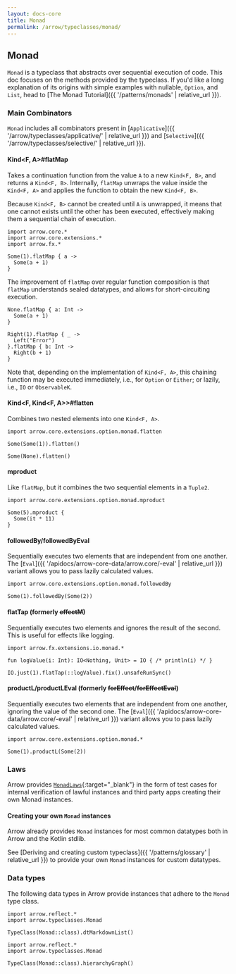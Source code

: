 ```yaml
---
layout: docs-core
title: Monad
permalink: /arrow/typeclasses/monad/
---
```


## Monad




`Monad` is a typeclass that abstracts over sequential execution of code.
This doc focuses on the methods provided by the typeclass.
If you'd like a long explanation of its origins with simple examples with nullable, `Option`, and `List`,
head to [The Monad Tutorial]({{ '/patterns/monads' | relative_url }}).

### Main Combinators

`Monad` includes all combinators present in [`Applicative`]({{ '/arrow/typeclasses/applicative/' | relative_url }}) and [`Selective`]({{ '/arrow/typeclasses/selective/' | relative_url }}).

#### Kind<F, A>#flatMap

Takes a continuation function from the value `A` to a new `Kind<F, B>`, and returns a `Kind<F, B>`.
Internally, `flatMap` unwraps the value inside the `Kind<F, A>` and applies the function to obtain the new `Kind<F, B>`.

Because `Kind<F, B>` cannot be created until `A` is unwrapped, it means that one cannot exists until the other has been executed, effectively making them a sequential chain of execution.

```kotlin:ank
import arrow.core.*
import arrow.core.extensions.*
import arrow.fx.*

Some(1).flatMap { a ->
  Some(a + 1)
}
```

The improvement of `flatMap` over regular function composition is that `flatMap` understands sealed datatypes, and allows for short-circuiting execution.

```kotlin:ank
None.flatMap { a: Int ->
  Some(a + 1)
}
```

```kotlin:ank
Right(1).flatMap { _ ->
  Left("Error")
}.flatMap { b: Int ->
  Right(b + 1)
}
```

Note that, depending on the implementation of `Kind<F, A>`, this chaining function may be executed immediately, i.e., for `Option` or `Either`;
or lazily, i.e., `IO` or `ObservableK`.

#### Kind<F, Kind<F, A>>#flatten

Combines two nested elements into one `Kind<F, A>`.

```kotlin:ank
import arrow.core.extensions.option.monad.flatten

Some(Some(1)).flatten()
```

```kotlin:ank
Some(None).flatten()
```

#### mproduct

Like `flatMap`, but it combines the two sequential elements in a `Tuple2`.

```kotlin:ank
import arrow.core.extensions.option.monad.mproduct

Some(5).mproduct {
  Some(it * 11)
}
```

#### followedBy/followedByEval

Sequentially executes two elements that are independent from one another.
The [`Eval`]({{ '/apidocs/arrow-core-data/arrow.core/-eval' | relative_url }}) variant allows you to pass lazily calculated values.

```kotlin:ank
import arrow.core.extensions.option.monad.followedBy

Some(1).followedBy(Some(2))
```

#### flatTap (formerly ~~effectM~~)

Sequentially executes two elements and ignores the result of the second. This is useful for effects like logging.

```kotlin:ank
import arrow.fx.extensions.io.monad.*

fun logValue(i: Int): IO<Nothing, Unit> = IO { /* println(i) */ }

IO.just(1).flatTap(::logValue).fix().unsafeRunSync()
```

#### productL/productLEval (formerly ~~forEffect~~/~~forEffectEval~~)

Sequentially executes two elements that are independent from one another, ignoring the value of the second one.
The [`Eval`]({{ '/apidocs/arrow-core-data/arrow.core/-eval' | relative_url }}) variant allows you to pass lazily calculated values.

```kotlin:ank
import arrow.core.extensions.option.monad.*

Some(1).productL(Some(2))
```

### Laws

Arrow provides [`MonadLaws`][monad_law_source]{:target="_blank"} in the form of test cases for internal verification of lawful instances and third party apps creating their own Monad instances.

#### Creating your own `Monad` instances

Arrow already provides `Monad` instances for most common datatypes both in Arrow and the Kotlin stdlib.

See [Deriving and creating custom typeclass]({{ '/patterns/glossary' | relative_url }}) to provide your own `Monad` instances for custom datatypes.

### Data types

The following data types in Arrow provide instances that adhere to the `Monad` type class.

```kotlin:ank:replace
import arrow.reflect.*
import arrow.typeclasses.Monad

TypeClass(Monad::class).dtMarkdownList()
```

<canvas id="hierarchy-diagram" style="margin-top:120px"></canvas>

<script>
  drawNomNomlDiagram('hierarchy-diagram', 'monad.nomnol')
</script>

```kotlin:ank:outFile(monad.nomnol)
import arrow.reflect.*
import arrow.typeclasses.Monad

TypeClass(Monad::class).hierarchyGraph()
```

[monad_law_source]: https://github.com/arrow-kt/arrow-core/blob/master/arrow-core-test/src/main/kotlin/arrow/test/laws/MonadLaws.kt
